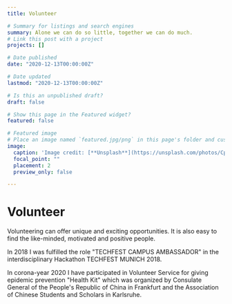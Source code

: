 ```yaml
---
title: Volunteer

# Summary for listings and search engines
summary: Alone we can do so little, together we can do much.
# Link this post with a project
projects: []

# Date published
date: "2020-12-13T00:00:00Z"

# Date updated
lastmod: "2020-12-13T00:00:00Z"

# Is this an unpublished draft?
draft: false

# Show this page in the Featured widget?
featured: false

# Featured image
# Place an image named `featured.jpg/png` in this page's folder and customize its options here.
image:
  caption: 'Image credit: [**Unsplash**](https://unsplash.com/photos/CpkOjOcXdUY)'
  focal_point: ""
  placement: 2
  preview_only: false

---
```



Volunteer
===============
Volunteering can offer unique and exciting opportunities. It is also easy to find the like-minded, motivated and positive people. 

In 2018 I was fulfilled the role "TECHFEST CAMPUS AMBASSADOR" in the interdisciplinary Hackathon TECHFEST MUNICH 2018.

In corona-year 2020 I have participated in Volunteer Service for giving epidemic prevention "Health Kit" which was organized by Consulate General of the People's Republic of China in Frankfurt and the Association of Chinese Students and Scholars in Karlsruhe.
